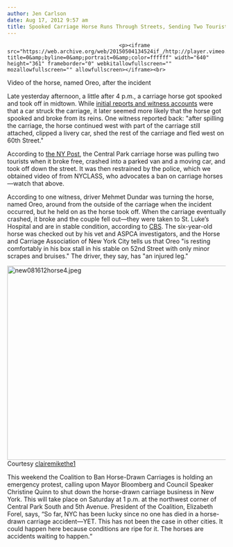 ```yaml
---
author: Jen Carlson
date: Aug 17, 2012 9:57 am
title: Spooked Carriage Horse Runs Through Streets, Sending Two Tourists To Hospital
---
```


	
										<p><iframe src="https://web.archive.org/web/20150504134524if_/http://player.vimeo.com/video/47686143?title=0&amp;byline=0&amp;portrait=0&amp;color=ffffff" width="640" height="361" frameborder="0" webkitallowfullscreen="" mozallowfullscreen="" allowfullscreen></iframe><br>
<span class="photo_caption">Video of the horse, named Oreo, after the incident</span></p>

<p>Late yesterday afternoon, a little after 4 p.m., a carriage horse got spooked and took off in midtown. While <a href="https://web.archive.org/web/20150504134524/http://gothamist.com/2012/08/16/report_limo_hits_carriage_horse_nea.php#photo-1">initial reports and witness accounts</a> were that a car struck the carriage, it later seemed more likely that the horse got spooked and broke from its reins. One witness reported back: &quot;after spilling the carriage, the horse continued west with part of the carriage still attached, clipped a livery car, shed the rest of the carriage and fled west on 60th Street.&quot;</p>

<p>According to <a href="https://web.archive.org/web/20150504134524/http://www.nypost.com/p/news/local/manhattan/rein_of_terror_IY73s8lqKhelamiigjm6iL#ixzz23oDcfrzK">the NY Post</a>, the Central Park carriage horse was pulling two tourists when it broke free, crashed into a parked van and a moving car, and took off down the street. It was then restrained by the police, which we obtained video of from NYCLASS, who advocates a ban on carriage horses&#x2014;watch that above.</p>

<p>According to one witness, driver Mehmet Dundar was turning the horse, named Oreo, around from the outside of the carriage when the incident occurred, but he held on as the horse took off. When the carriage eventually crashed, it broke and the couple fell out&#x2014;they were taken to St. Luke&#x2019;s Hospital and are in stable condition, according to <a href="https://web.archive.org/web/20150504134524/http://newyork.cbslocal.com/2012/08/16/carriage-horse-and-car-crash-at-columbus-circle/">CBS</a>. The six-year-old horse was checked out by his vet and ASPCA investigators, and the Horse and Carriage Association of New York City tells us that Oreo &quot;is resting comfortably in his box stall in his stable on 52nd Street with only minor scrapes and bruises.&quot; The driver, they say, has &quot;an injured leg.&quot;</p>

<p><span class="mt-enclosure mt-enclosure-image" style="display: inline;"> <img alt="new081612horse4.jpeg" src="https://web.archive.org/web/20150504134524im_/http://gothamist.com/attachments/arts_jen/new081612horse4.jpeg" width="640" height="447" class="image-none"> </span><br>
<span class="photo_caption">Courtesy <a href="https://web.archive.org/web/20150504134524/http://instagram.com/p/OZw-h2ySRa/">clairemikethe1</a></span></p>

<p>This weekend the Coalition to Ban Horse-Drawn Carriages is holding an emergency protest, calling upon Mayor Bloomberg and Council Speaker Christine Quinn to shut down the horse-drawn carriage business in New York. This will take place on Saturday at 1 p.m. at the northwest corner of Central Park South and 5th Avenue. President of the Coalition, Elizabeth Forel, says, &#x201C;So far, NYC has been lucky since no one has died in a horse-drawn carriage accident&#x2014;YET.  This has not been the case in other cities. It could happen here because conditions are ripe for it.  The horses are accidents waiting to happen.&#x201C;</p>					
										
									
				